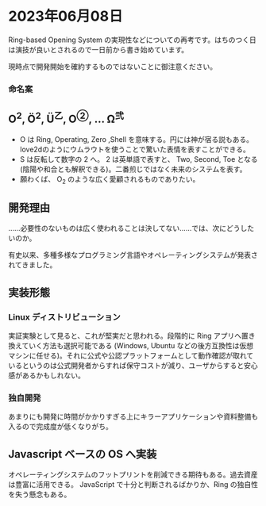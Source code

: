 # 2023年06月08日

Ring-based Opening System の実現性などについての再考です。はちのつく日は演技が良いとされるので一日前から書き始めています。

現時点で開発開始を確約するものではないことに御注意ください。

### 命名案

## O<sup>2</sup>, Ö<sup>2</sup>, Ü<sup>乙</sup>, O<sup>②</sup>, ... Ω<sup>弐</sup>

* O は Ring, Operating, Zero ,Shell を意味する。円には神が宿る説もある。love2dのようにウムラウトを使うことで驚いた表情を表すことができる。
* S は反転して数字の 2 へ。 2 は英単語で表すと、 Two, Second, Toe となる(陰陽や和合とも解釈できる)。二番煎じではなく未来のシステムを表す。
* 願わくば、 O<sub>2</sub> のような広く愛顧されるものでありたい。

## 開発理由

……必要性のないものは広く使われることは決してない……では、次にどうしたいのか。

有史以来、多種多様なプログラミング言語やオペレーティングシステムが発表されてきました。

## 実装形態

### Linux ディストリビューション

実証実験として見ると、これが堅実だと思われる。段階的に Ring アプリへ置き換えていく方法も選択可能である (Windows, Ubuntu などの後方互換性は仮想マシンに任せる)。それに公式や公認プラットフォームとして動作確認が取れているというのは公式開発者からすれば保守コストが減り、ユーザからすると安心感があるかもしれない。

### 独自開発

あまりにも開発に時間がかかりすぎる上にキラーアプリケーションや資料整備も入るので完成度が低くなりがち。

## Javascript ベースの OS へ実装

オペレーティングシステムのフットプリントを削減できる期待もある。過去資産は豊富に活用できる。
JavaScript で十分と判断されるばかりか、Ring の独自性を失う懸念もある。
